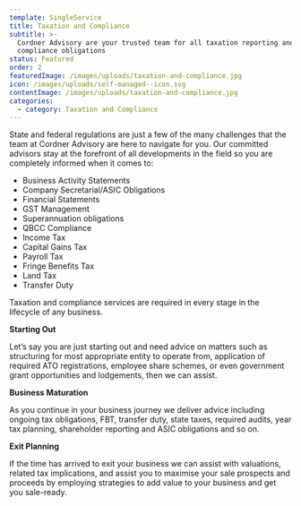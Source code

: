 ```yaml
---
template: SingleService
title: Taxation and Compliance
subtitle: >-
  Cordner Advisory are your trusted team for all taxation reporting and
  compliance obligations
status: Featured
order: 2
featuredImage: /images/uploads/taxation-and-compliance.jpg
icon: /images/uploads/self-managed--icon.svg
contentImage: /images/uploads/taxation-and-compliance.jpg
categories:
  - category: Taxation and Compliance
---
```

State and federal regulations are just a few of the many challenges that the team at Cordner Advisory are here to navigate for you. Our committed advisors stay at the forefront of all developments in the field so you are completely informed when it comes to:

* Business Activity Statements
* Company Secretarial/ASIC Obligations
* Financial Statements
* GST Management
* Superannuation obligations
* QBCC Compliance
* Income Tax
* Capital Gains Tax
* Payroll Tax
* Fringe Benefits Tax
* Land Tax
* Transfer Duty

Taxation and compliance services are required in every stage in the lifecycle of any business.

**Starting Out**

Let’s say you are just starting out and need advice on matters such as structuring for most appropriate entity to operate from, application of required ATO registrations, employee share schemes, or even government grant opportunities and lodgements, then we can assist.

**Business Maturation**

As you continue in your business journey we deliver advice including ongoing tax obligations, FBT, transfer duty, state taxes, required audits, year tax planning, shareholder reporting and ASIC obligations and so on.

**Exit Planning**

If the time has arrived to exit your business we can assist with valuations, related tax implications, and assist you to maximise your sale prospects and proceeds by employing strategies to add value to your business and get you sale-ready.

